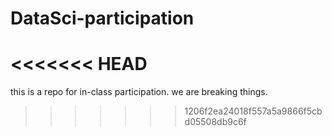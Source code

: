 # DataSci-participation
<<<<<<< HEAD
=======

this is a repo for in-class participation. we are breaking things.
>>>>>>> 1206f2ea24018f557a5a9866f5cbd05508db9c6f
